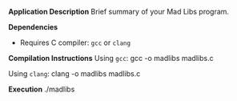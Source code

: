 **Application Description**
Brief summary of your Mad Libs program.

**Dependencies**
- Requires C compiler: `gcc` or `clang` 

**Compilation Instructions**
Using `gcc`:
gcc -o madlibs madlibs.c

Using `clang`:
clang -o madlibs madlibs.c

**Execution**
./madlibs

